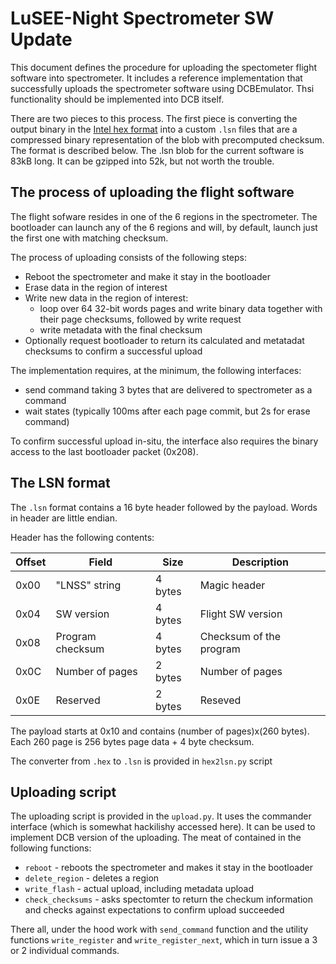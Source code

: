 # LuSEE-Night Spectrometer SW Update

This document defines the procedure for uploading the spectometer flight software into spectrometer.
It includes a reference implementation that successfully uploads the spectrometer software using DCBEmulator. Thsi functionality should be implemented into DCB itself.

There are two pieces to this process. The first piece is converting the output binary in the [Intel hex format](https://en.wikipedia.org/wiki/Intel_HEX) into a custom `.lsn` files that are a compressed binary representation of the blob with precomputed checksum. The format is described below. The .lsn blob for the current software is 83kB long. It can be gzipped into 52k, but not worth the trouble. 


## The process of uploading the flight software

The flight sofware resides in one of the 6 regions in the spectrometer. The bootloader can launch any of the 6 regions and will, by default, launch just the first one with matching checksum.

The process of uploading consists of the following steps:

 * Reboot the spectrometer and make it stay in the bootloader
 * Erase data in the region of interest
 * Write new data in the region of interest:
    - loop over 64 32-bit words pages and write binary data together with their page checksums, followed by write request
    - write metadata with the final checksum
 * Optionally request bootloader to return its calculated and metatadat checksums to confirm a successful upload


The implementation requires, at the minimum, the following interfaces:
 * send command taking 3 bytes that are delivered to spectrometer as a command
 * wait states (typically 100ms after each page commit, but 2s for erase command)

To confirm successful upload in-situ, the interface also requires the binary access to the last bootloader packet (0x208).


## The LSN format

The `.lsn` format contains a 16 byte header followed by the payload. Words in header are little endian.

Header has the following contents:

| Offset  | Field             | Size      | Description                |
|---------|-------------------|-----------|----------------------------|
| 0x00    | "LNSS" string     | 4 bytes   | Magic header               |
| 0x04    | SW version        | 4 bytes   | Flight SW version          |
| 0x08    | Program checksum  | 4 bytes   | Checksum of the program    |
| 0x0C    | Number of pages   | 2 bytes   | Number of pages            | 
| 0x0E    | Reserved          | 2 bytes   | Reseved                    |


The payload starts at 0x10 and contains (number of pages)x(260 bytes). Each 260 page is 256 bytes page data + 4 byte checksum.

The converter from `.hex` to `.lsn` is provided in `hex2lsn.py` script


## Uploading script

The uploading script is provided in the `upload.py`. It uses the commander interface (which is somewhat hackilishy accessed here). It can be used to implement DCB version of the uploading. The meat of contained in the following functions:

 * `reboot` - reboots the spectrometer and makes it stay in the bootloader
 * `delete_region` - deletes a region
 * `write_flash` - actual upload, including metadata upload
 * `check_checksums` - asks spectomter to return the checkum information and checks against expectations to confirm upload succeeded

 There all, under the hood work with `send_command` function and the utility functions `write_register` and `write_register_next`, which in turn issue a 3 or 2 individual commands.
 